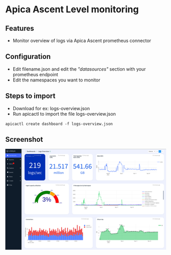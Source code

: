 # Apica Ascent Level monitoring

## Features
* Monitor overview of logs via Apica Ascent prometheus connector

## Configuration

* Edit filename.json and edit the *"datasources"* section with your prometheus endpoint
* Edit the namespaces you want to monitor 


## Steps to import

* Download for ex: logs-overview.json
* Run apicactl to import the file logs-overview.json

```
apicactl create dashboard -f logs-overview.json

```

## Screenshot

![image info](./logs-overview.png)